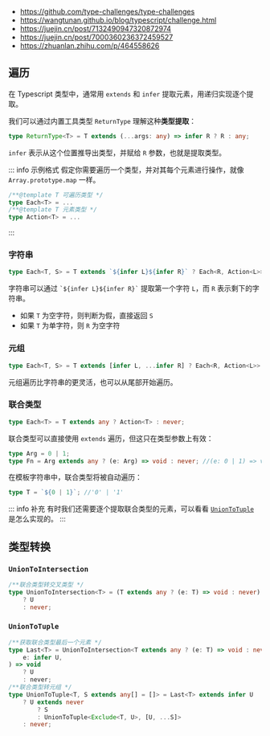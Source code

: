 -   https://github.com/type-challenges/type-challenges
-   https://wangtunan.github.io/blog/typescript/challenge.html
-   https://juejin.cn/post/7132490947320872974
-   https://juejin.cn/post/7000360236372459527
-   https://zhuanlan.zhihu.com/p/464558626

## 遍历

在 Typescript 类型中，通常用 `extends` 和 `infer` 提取元素，用递归实现逐个提取。

我们可以通过内置工具类型 `ReturnType` 理解这种**类型提取**：

```ts
type ReturnType<T> = T extends (...args: any) => infer R ? R : any;
```

`infer` 表示从这个位置推导出类型，并赋给 `R` 参数，也就是提取类型。

::: info 示例格式
假定你需要遍历一个类型，并对其每个元素进行操作，就像 `Array.prototype.map` 一样。

```ts
/**@template T 可遍历类型 */
type Each<T> = ...
/**@template T 元素类型 */
type Action<T> = ...
```

:::

### 字符串

```ts
type Each<T, S> = T extends `${infer L}${infer R}` ? Each<R, Action<L>> : S;
```

字符串可以通过 <code>\`\${infer L}${infer R}\`</code> 提取第一个字符 `L`，而 `R` 表示剩下的字符串。

-   如果 `T` 为空字符，则判断为假，直接返回 `S`
-   如果 `T` 为单字符，则 `R` 为空字符

### 元组

```ts
type Each<T, S> = T extends [infer L, ...infer R] ? Each<R, Action<L>> : S;
```

元组遍历比字符串的更灵活，也可以从尾部开始遍历。

### 联合类型

```ts
type Each<T> = T extends any ? Action<T> : never;
```

联合类型可以直接使用 `extends` 遍历，但这只在类型参数上有效：

```ts
type Arg = 0 | 1;
type Fn = Arg extends any ? (e: Arg) => void : never; //(e: 0 | 1) => void
```

在模板字符串中，联合类型将被自动遍历：

```ts
type T = `${0 | 1}`; //'0' | '1'
```

::: info 补充
有时我们还需要逐个提取联合类型的元素，可以看看 [`UnionToTuple`](#uniontotuple) 是怎么实现的。
:::

## 类型转换

### `UnionToIntersection`

```ts
/**联合类型转交叉类型 */
type UnionToIntersection<T> = (T extends any ? (e: T) => void : never) extends (e: infer U) => void
    ? U
    : never;
```

### `UnionToTuple`

```ts
/**获取联合类型最后一个元素 */
type Last<T> = UnionToIntersection<T extends any ? (e: T) => void : never> extends (
    e: infer U,
) => void
    ? U
    : never;
/**联合类型转元组 */
type UnionToTuple<T, S extends any[] = []> = Last<T> extends infer U
    ? U extends never
        ? S
        : UnionToTuple<Exclude<T, U>, [U, ...S]>
    : never;
```
